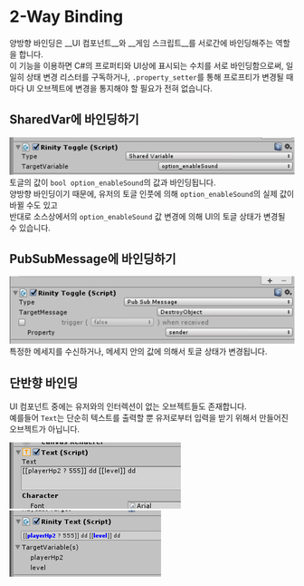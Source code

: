 2-Way Binding
====

양방향 바인딩은 __UI 컴포넌트__와 __게임 스크립트__를 서로간에 바인딩해주는 역할을 합니다.<br>
이 기능을 이용하면 C#의 프로퍼티와 UI상에 표시되는 수치를 서로 바인딩함으로써, 일일히 상태 변경 리스터를 구독하거나, `.property_setter`를 통해 프로프티가 변경될 때 마다 UI 오브젝트에 변경을 통지해야 할 필요가 전혀 없습니다.

SharedVar에 바인딩하기
----

![1](by_shared_var.PNG)
토글의 값이 `bool option_enableSound`의 값과 바인딩됩니다.<br>
양방향 바인딩이기 때문에, 유저의 토글 인풋에 의해 `option_enableSound`의 실제 값이 바뀔 수도 있고<br>
반대로 소스상에서의 `option_enableSound` 값 변경에 의해 UI의 토글 상태가 변경될 수 있습니다.


PubSubMessage에 바인딩하기
-----

![2](by_message.png)
특정한 메세지를 수신하거나, 메세지 안의 값에 의해서 토글 상태가 변경됩니다.


단반향 바인딩
----
UI 컴포넌트 중에는 유저와의 인터렉션이 없는 오브젝트들도 존재합니다.<br>
예를들어 `Text`는 단순히 텍스트를 출력할 뿐 유저로부터 입력을 받기 위해서 만들어진 오브젝트가 아닙니다.<br>

![3](single_binding_1.png)<br>
![4](single_binding.png)